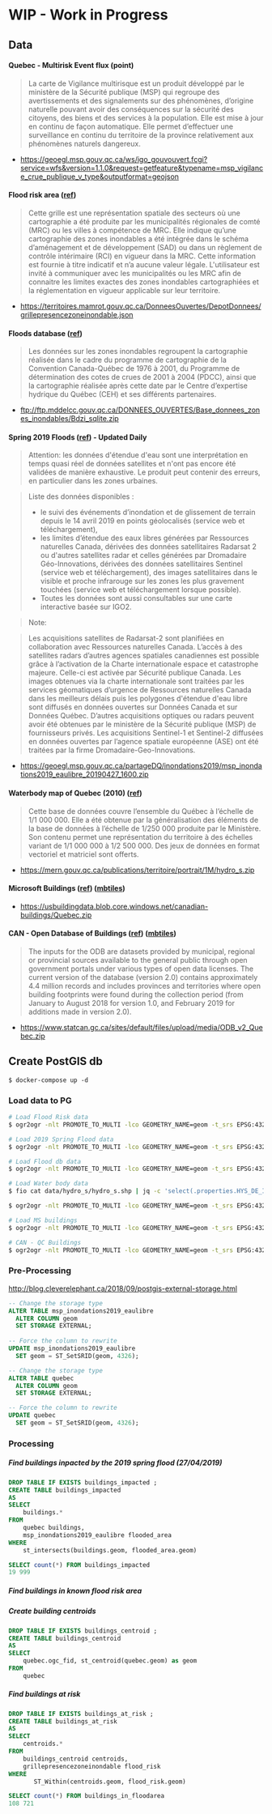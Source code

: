 
# WIP - Work in Progress

## Data

#### Quebec - Multirisk Event flux (point)

> La carte de Vigilance multirisque est un produit développé par le ministère de la Sécurité publique (MSP) qui regroupe des avertissements et des signalements sur des phénomènes, d’origine naturelle pouvant avoir des conséquences sur la sécurité des citoyens, des biens et des services à la population. Elle est mise à jour en continu de façon automatique. Elle permet d’effectuer une surveillance en continu du territoire de la province relativement aux phénomènes naturels dangereux.

- https://geoegl.msp.gouv.qc.ca/ws/igo_gouvouvert.fcgi?service=wfs&version=1.1.0&request=getfeature&typename=msp_vigilance_crue_publique_v_type&outputformat=geojson

#### Flood risk area ([ref](https://www.donneesquebec.ca/recherche/fr/dataset/grille-de-presence-de-zone-inondable-identifiee-par-les-mrc))

> Cette grille est une représentation spatiale des secteurs où une cartographie a été produite par les municipalités régionales de comté (MRC) ou les villes à compétence de MRC. Elle indique qu’une cartographie des zones inondables a été intégrée dans le schéma d’aménagement et de développement (SAD) ou dans un règlement de contrôle intérimaire (RCI) en vigueur dans la MRC.
> Cette information est fournie à titre indicatif et n’a aucune valeur légale. L'utilisateur est invité à communiquer avec les municipalités ou les MRC afin de connaitre les limites exactes des zones inondables cartographiées et la réglementation en vigueur applicable sur leur territoire.

- https://territoires.mamrot.gouv.qc.ca/DonneesOuvertes/DepotDonnees/grillepresencezoneinondable.json

#### Floods database ([ref](https://www.donneesquebec.ca/recherche/fr/dataset/base-de-donnees-des-zones-inondables))

> Les données sur les zones inondables regroupent la cartographie réalisée dans le cadre du programme de cartographie de la Convention Canada-Québec de 1976 à 2001, du Programme de détermination des cotes de crues de 2001 à 2004 (PDCC), ainsi que la cartographie réalisée après cette date par le Centre d’expertise hydrique du Québec (CEH) et ses différents partenaires.

- ftp://ftp.mddelcc.gouv.qc.ca/DONNEES_OUVERTES/Base_donnees_zones_inondables/Bdzi_sqlite.zip

#### Spring 2019 Floods ([ref](https://www.donneesquebec.ca/recherche/fr/dataset/cartographie-des-inondations-printemps-2019)) - Updated Daily

> Attention: les données d'étendue d'eau sont une interprétation en temps quasi réel de données satellites et n'ont pas encore été validées de manière exhaustive. Le produit peut contenir des erreurs, en particulier dans les zones urbaines.

> Liste des données disponibles :
> - le suivi des événements d’inondation et de glissement de terrain depuis le 14 avril 2019 en points géolocalisés (service web et téléchargement),
> - les limites d’étendue des eaux libres générées par Ressources naturelles Canada, dérivées des données satellitaires Radarsat 2 ou d'autres satellites radar et celles générées par Dromadaire Géo-Innovations, dérivées des données satellitaires Sentinel (service web et téléchargement),
des images satellitaires dans le visible et proche infrarouge sur les zones les plus gravement touchées (service web et téléchargement lorsque possible).
> - Toutes les données sont aussi consultables sur une carte interactive basée sur IGO2.

> Note:

> Les acquisitions satellites de Radarsat-2 sont planifiées en collaboration avec Ressources naturelles Canada. L’accès à des satellites radars d’autres agences spatiales canadiennes est possible grâce à l’activation de la Charte internationale espace et catastrophe majeure. Celle-ci est activée par Sécurité publique Canada. Les images obtenues via la charte internationale sont traitées par les services géomatiques d’urgence de Ressources naturelles Canada dans les meilleurs délais puis les polygones d'étendue d'eau libre sont diffusés en données ouvertes sur Données Canada et sur Données Québec. D’autres acquisitions optiques ou radars peuvent avoir été obtenues par le ministère de la Sécurité publique (MSP) de fournisseurs privés. Les acquisitions Sentinel-1 et Sentinel-2 diffusées en données ouvertes par l’agence spatiale européenne (ASE) ont été traitées par la firme Dromadaire-Geo-Innovations.

- https://geoegl.msp.gouv.qc.ca/partageDQ/inondations2019/msp_inondations2019_eaulibre_20190427_1600.zip

#### Waterbody map of Quebec (2010) ([ref](https://mern.gouv.qc.ca/territoire/portrait/portrait-donnees-mille.jsp))

> Cette base de données couvre l’ensemble du Québec à l’échelle de 1/1 000 000. Elle a été obtenue par la généralisation des éléments de la base de données à l’échelle de 1/250 000 produite par le Ministère. Son contenu permet une représentation du territoire à des échelles variant de 1/1 000 000 à 1/2 500 000. Des jeux de données en format vectoriel et matriciel sont offerts.

- https://mern.gouv.qc.ca/publications/territoire/portrait/1M/hydro_s.zip

#### Microsoft Buildings ([ref](https://github.com/Microsoft/CanadianBuildingFootprints)) ([mbtiles](https://s3.amazonaws.com/opendata.remotepixel.ca/ms_buildings/quebec_buildings.mbtiles))

- https://usbuildingdata.blob.core.windows.net/canadian-buildings/Quebec.zip 


#### CAN - Open Database of Buildings ([ref](https://www.statcan.gc.ca/eng/open-building-data/open-database)) ([mbtiles](https://s3.amazonaws.com/opendata.remotepixel.ca/odb/odb_quebec_buildings.mbtiles))

> The inputs for the ODB are datasets provided by municipal, regional or provincial sources available to the general public through open government portals under various types of open data licenses. The current version of the database (version 2.0) contains approximately 4.4 million records and includes provinces and territories where open building footprints were found during the collection period (from January to August 2018 for version 1.0, and February 2019 for additions made in version 2.0).

- https://www.statcan.gc.ca/sites/default/files/upload/media/ODB_v2_Quebec.zip

## Create PostGIS db

```
$ docker-compose up -d
```


### Load data to PG

```bash
# Load Flood Risk data
$ ogr2ogr -nlt PROMOTE_TO_MULTI -lco GEOMETRY_NAME=geom -t_srs EPSG:4326 -f PostgreSQL PG:"dbname='postgres' host='localhost' port='5432' user='postgres' password='mysecretpassword'" "data/grillepresencezoneinondable.json"

# Load 2019 Spring Flood data
$ ogr2ogr -nlt PROMOTE_TO_MULTI -lco GEOMETRY_NAME=geom -t_srs EPSG:4326 -f PostgreSQL PG:"dbname='postgres' host='localhost' port='5432' user='postgres' password='mysecretpassword'" "data/msp_inondations2019_eaulibre_20190425/msp_inondations2019_eaulibre.shp"

# Load Flood db data
$ ogr2ogr -nlt PROMOTE_TO_MULTI -lco GEOMETRY_NAME=geom -t_srs EPSG:4326 -f PostgreSQL PG:"dbname='postgres' host='localhost' port='5432' user='postgres' password='mysecretpassword'" "data/Bdzi.sqlite"

# Load Water body data
$ fio cat data/hydro_s/hydro_s.shp | jq -c 'select(.properties.HYS_DE_IND=="Lac")' | fio collect > data/hydro_s/hydro_s.geojson

$ ogr2ogr -nlt PROMOTE_TO_MULTI -lco GEOMETRY_NAME=geom -t_srs EPSG:4326 -f PostgreSQL PG:"dbname='postgres' host='localhost' port='5432' user='postgres' password='mysecretpassword'" "data/hydro_s/hydro_s.geojson"

# Load MS buildings
$ ogr2ogr -nlt PROMOTE_TO_MULTI -lco GEOMETRY_NAME=geom -t_srs EPSG:4326 -f PostgreSQL PG:"dbname='postgres' host='localhost' port='5432' user='postgres' password='mysecretpassword'" "data/Quebec.geojson"

# CAN - QC Buildings
$ ogr2ogr -nlt PROMOTE_TO_MULTI -lco GEOMETRY_NAME=geom -t_srs EPSG:4326 -f PostgreSQL PG:"dbname='postgres' host='localhost' port='5432' user='postgres' password='mysecretpassword'" "data/ODB_Quebec/odb_quebec.shp"
```

### Pre-Processing

http://blog.cleverelephant.ca/2018/09/postgis-external-storage.html

```sql
-- Change the storage type
ALTER TABLE msp_inondations2019_eaulibre
  ALTER COLUMN geom
  SET STORAGE EXTERNAL;
  
-- Force the column to rewrite
UPDATE msp_inondations2019_eaulibre
  SET geom = ST_SetSRID(geom, 4326);
```

```sql
-- Change the storage type
ALTER TABLE quebec
  ALTER COLUMN geom
  SET STORAGE EXTERNAL;

-- Force the column to rewrite
UPDATE quebec
  SET geom = ST_SetSRID(geom, 4326);
```

### Processing

##### Find buildings inpacted by the 2019 spring flood (27/04/2019)
```sql
DROP TABLE IF EXISTS buildings_impacted ;
CREATE TABLE buildings_impacted
AS
SELECT
	buildings.*
FROM
	quebec buildings,
	msp_inondations2019_eaulibre flooded_area
WHERE
	st_intersects(buildings.geom, flooded_area.geom)
```

```sql
SELECT count(*) FROM buildings_impacted 
19 999
```

##### Find buildings in known flood risk area

##### Create building centroids
```sql
DROP TABLE IF EXISTS buildings_centroid ;
CREATE TABLE buildings_centroid
AS
SELECT
	quebec.ogc_fid, st_centroid(quebec.geom) as geom
FROM
	quebec
```

##### Find buildings at risk
```sql
DROP TABLE IF EXISTS buildings_at_risk ;
CREATE TABLE buildings_at_risk
AS
SELECT
	centroids.*
FROM
	buildings_centroid centroids,
	grillepresencezoneinondable flood_risk
WHERE
	   ST_Within(centroids.geom, flood_risk.geom)
```

```sql
SELECT count(*) FROM buildings_in_floodarea
108 721
```